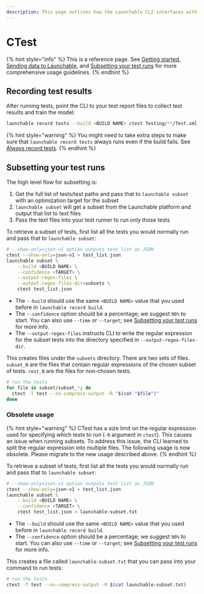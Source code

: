 ```yaml
---
description: This page outlines how the Launchable CLI interfaces with CTest.
---
```


# CTest

{% hint style="info" %}
This is a reference page. See [Getting started](../../getting-started/), [Sending data to Launchable](../../sending-data-to-launchable/), and [Subsetting your test runs](../../actions/subsetting-your-test-runs.md) for more comprehensive usage guidelines.
{% endhint %}

## Recording test results

After running tests, point the CLI to your test report files to collect test results and train the model:

```bash
launchable record tests --build <BUILD NAME> ctest Testing/**/Test.xml
```

{% hint style="warning" %}
You might need to take extra steps to make sure that `launchable record tests` always runs even if the build fails. See [Always record tests](../../sending-data-to-launchable/ensuring-record-tests-always-runs.md).
{% endhint %}

## Subsetting your test runs

The high level flow for subsetting is:

1. Get the full list of tests/test paths and pass that to `launchable subset`
   with an optimization target for the subset
2. `launchable subset` will get a subset from the Launchable platform and output
   that list to text files
3. Pass the text files into your test runner to run only those tests

To retrieve a subset of tests, first list all the tests you would normally run
and pass that to `launchable subset`:

```bash
# --show-only=json-v1 option outputs test list as JSON
ctest --show-only=json-v1 > test_list.json
launchable subset \
    --build <BUILD NAME> \
    --confidence <TARGET> \
    --output-regex-files \
    --output-regex-files-dir=subsets \
    ctest test_list.json
```

* The `--build` should use the same `<BUILD NAME>` value that you used before in
  `launchable record build`.
* The `--confidence` option should be a percentage; we suggest `90%` to start.
  You can also use `--time` or `--target`; see [Subsetting your test
  runs](../../actions/subsetting-your-test-runs.md) for more info.
* The `--output-regex-files` instructs CLI to write the regular expression for
  the subset tests into the directory specified in `--output-regex-files-dir`.

This creates files under the `subsets` directory. There are two sets of files.
`subset_N` are the files that contain regular expressions of the chosen subset
of tests. `rest_N` are the files for non-chosen tests.

```bash
# run the tests
for file in subset/subset_*; do
  ctest -T test --no-compress-output -R "$(cat "$file")"
done
```

### Obsolete usage

{% hint style="warning" %}
CTest has a size limit on the regular expression used for specifying which tests
to run (`-R` argument in `ctest`). This causes an issue when running subsets. To
address this issue, the CLI learned to split the regular expression into
multiple files. The following usage is now obsolete. Please migrate to the new
usage described above.
{% endhint %}

To retrieve a subset of tests, first list all the tests you would normally run and pass that to `launchable subset`:

```bash
# --show-only=json-v1 option outputs test list as JSON
ctest --show-only=json-v1 > test_list.json
launchable subset \
    --build <BUILD NAME> \
    --confidence <TARGET> \
    ctest test_list.json > launchable-subset.txt
```

* The `--build` should use the same `<BUILD NAME>` value that you used before in `launchable record build`.
* The `--confidence` option should be a percentage; we suggest `90%` to start. You can also use `--time` or `--target`; see [Subsetting your test runs](../../actions/subsetting-your-test-runs.md) for more info.

This creates a file called `launchable-subset.txt` that you can pass into your command to run tests:

```bash
# run the tests
ctest -T test --no-compress-output -R $(cat launchable-subset.txt)
```

